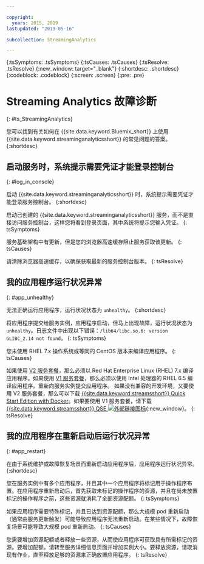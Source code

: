 ```yaml
---

copyright:
  years: 2015, 2019
lastupdated: "2019-05-16"

subcollection: StreamingAnalytics

---
```


<!-- Attribute definitions -->
{:tsSymptoms: .tsSymptoms}
{:tsCauses: .tsCauses}
{:tsResolve: .tsResolve}
{:new_window: target="_blank"}
{:shortdesc: .shortdesc}
{:codeblock: .codeblock}
{:screen: .screen}
{:pre: .pre}

# Streaming Analytics 故障诊断
{: #ts_StreamingAnalytics}

您可以找到有关如何在 {{site.data.keyword.Bluemix_short}} 上使用 {{site.data.keyword.streaminganalyticsshort}} 的常见问题的答案。
{:shortdesc}

## 启动服务时，系统提示需要凭证才能登录控制台
{: #log_in_console}

启动 {{site.data.keyword.streaminganalyticsshort}} 时，系统提示需要凭证才能登录服务控制台。
{:shortdesc}

启动已创建的 {{site.data.keyword.streaminganalyticsshort}} 服务，而不是直接访问服务控制台，这样您将看到登录页面，其中系统将提示您输入凭证。
{: tsSymptoms}

服务基础架构中有更新，但是您的浏览器高速缓存阻止服务获取该更新。
{: tsCauses}

请清除浏览器高速缓存，以确保获取最新的服务控制台版本。
{: tsResolve}

## 我的应用程序运行状况异常
{: #app_unhealthy}

无法正确运行应用程序，运行状况状态为 `unhealthy`。
{:shortdesc}

将应用程序提交给服务实例，应用程序启动，但马上出现故障，运行状况状态为 `unhealthy`。日志文件中出现以下错误：`/lib64/libc.so.6: version GLIBC_2.14 not found`。
{: tsSymptoms}

您未使用 RHEL 7.x 操作系统或等同的 CentOS 版本来编译应用程序。
{: tsCauses}

如果使用 [V2 服务套餐](/docs/services/StreamingAnalytics?topic=StreamingAnalytics-service_plans#service_plans)，那么必须以 Red Hat Enterprise Linux (RHEL) 7.x 编译应用程序。如果使用 [V1 服务套餐](/docs/services/StreamingAnalytics?topic=StreamingAnalytics-service_plans#service_plans)，那么必须以使用 Intel 处理器的 RHEL 6.5 编译应用程序。重新向服务实例提交应用程序。
如果没有兼容的开发环境，又要使用 V2 服务套餐，那么可以下载 [{{site.data.keyword.streamsshort}} Quick Start Edition with Docker](https://www-01.ibm.com/marketing/iwm/iwm/web/preLogin.do?source=swg-ibmistvi)。如果要使用 V1 服务套餐，请下载 [{{site.data.keyword.streamsshort}} QSE ![外部链接图标](../../icons/launch-glyph.svg "外部链接图标")](http://ibmstreams.github.io/streamsx.documentation/docs/4.3/qse-intro/){:new_window}。
{: tsResolve}

## 我的应用程序在重新启动后运行状况异常
{: #app_restart}

在由于系统维护或故障恢复场景而重新启动应用程序后，应用程序运行状况异常。
{:shortdesc}

您在服务实例中有多个应用程序，并且其中一个应用程序将标记用于操作程序布置。在应用程序重新启动后，首先获取未标记的操作程序的资源，并且在尚未放置标记的操作程序之前，这些资源就消耗了全部资源配额。
{: tsSymptoms}

如果应用程序需要特殊标记，并且已达到资源配额，那么大规模 pod 重新启动（通常由服务更新触发）可能导致应用程序无法重新启动。在某些情况下，故障恢复场景可能导致大规模 pod 重新启动。
{: tsCauses}

您需要增加资源配额或者释放一些资源，从而使应用程序可获取具有所需标记的资源。要增加配额，请转至服务详细信息页面并增加实例大小。要释放资源，请取消现有作业，直至释放足够的资源来正确放置应用程序。
{: tsResolve}
